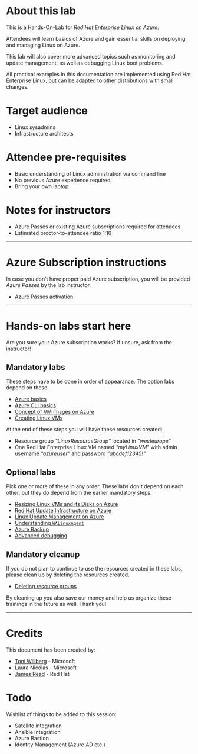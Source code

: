 About this lab
========
This is a Hands-On-Lab for *Red Hat Enterprise Linux on Azure*.

Attendees will learn basics of Azure and gain essential skills on deploying and managing Linux on Azure.

This lab will also cover more advanced topics such as monitoring and update management, as well as debugging Linux boot problems.

All practical examples in this documentation are implemented using Red Hat Enterprise Linux, but can be adapted to other distributions with small changes.

Target audience
===============
* Linux sysadmins
* Infrastructure architects

Attendee pre-requisites
=======================
* Basic understanding of Linux administration via command line
* No previous Azure experience required
* Bring your own laptop

Notes for instructors
============
* Azure Passes or existing Azure subscriptions required for attendees
* Estimated proctor-to-attendee ratio 1:10


----

Azure Subscription instructions
===
In case you don't have proper paid Azure subscription, you will be provided *Azure Passes* by the lab instructor.

* [Azure Passes activation](azurepass.md)

----

Hands-on labs start here
====

Are you sure your Azure subscription works? If unsure, ask from the instructor!


Mandatory labs
--
These steps have to be done in order of appearance. The option labs depend on these.


* [Azure basics](azure-basics.md)
* [Azure CLI basics](azure-cli-basics.md)
* [Concept of VM images on Azure](azure-vmimages.md)
* [Creating Linux VMs](linuxvm.md)

At the end of these steps you will have these resources created:
* Resource group *"LinuxResourceGroup"* located in *"westeurope"* 
* One Red Hat Enterprise Linux VM named *"myLinuxVM"* with admin username *"azureuser"* and password *"abcdef12345!"*

Optional labs
----
Pick one or more of these in any order. These labs don't depend on each other, but they do depend from the earlier mandatory steps.

* [Resizing Linux VMs and its Disks on Azure](linuxresize.md)
* [Red Hat Update Infrastructure on Azure](azure-rhui.md)
* [Linux Update Management on Azure](linuxupdate.md)
* [Understanding `WALinuxAgent`](understanding-wala.md)
* [Azure Backup](azure-backup.md)
* [Advanced debugging](azure-vm-debugging.md)

Mandatory cleanup
--
If you do not plan to continue to use the resources created in these labs, please clean up by deleting the resources created.



* [Deleting resource groups](cleanup.md)

By cleaning up you also save our money and help us organize these trainings in the future as well. Thank you!

----

Credits
=======

This document has been created by:

* [Toni Willberg](https://github.com/toniwillberg) - Microsoft
* Laura Nicolas - Microsoft
* [James Read](https://github.com/jamesread/) - Red Hat

Todo
====

Wishlist of things to be added to this session:

* Satellite integration
* Ansible integration
* Azure Bastion
* Identity Management (Azure AD etc.)

